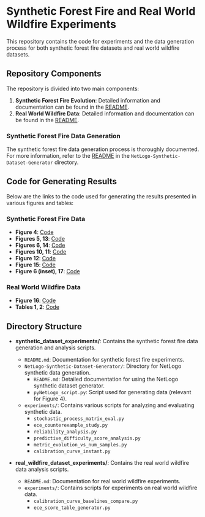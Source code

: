 # Synthetic Forest Fire and Real World Wildfire Experiments

This repository contains the code for experiments and the data generation process for both synthetic forest fire datasets and real world wildfire datasets.

## Repository Components

The repository is divided into two main components:

1. **Synthetic Forest Fire Evolution**: Detailed information and documentation can be found in the [README](synthetic_dataset_experiments/README.md).
2. **Real World Wildfire Data**: Detailed information and documentation can be found in the [README](real_wildfire_dataset_experiments/README.md).

### Synthetic Forest Fire Data Generation

The synthetic forest fire data generation process is thoroughly documented. For more information, refer to the [README](synthetic_dataset_experiments/NetLogo-Synthetic-Dataset-Generator/README.md) in the `NetLogo-Synthetic-Dataset-Generator` directory.

## Code for Generating Results

Below are the links to the code used for generating the results presented in various figures and tables:

### Synthetic Forest Fire Data

- **Figure 4**: [Code](synthetic_dataset_experiments/NetLogo-Synthetic-Dataset-Generator/pyNetLogo_script.py)
- **Figures 5, 13**: [Code](synthetic_dataset_experiments/experiments/stochastic_process_matrix_eval.py)
- **Figures 6, 14**: [Code](synthetic_dataset_experiments/experiments/ece_counterexample_study.py)
- **Figures 10, 11**: [Code](synthetic_dataset_experiments/experiments/reliability_analysis.py)
- **Figure 12**: [Code](synthetic_dataset_experiments/experiments/predictive_difficulty_score_analysis.py)
- **Figure 15**: [Code](synthetic_dataset_experiments/experiments/metric_evolution_vs_num_samples.py)
- **Figure 6 (inset), 17**: [Code](synthetic_dataset_experiments/experiments/calibration_curve_instant.py)

### Real World Wildfire Data

- **Figure 16**: [Code](real_wildfire_dataset_experiments/experiments/calibration_curve_baselines_compare.py)
- **Tables 1, 2**: [Code](real_wildfire_dataset_experiments/experiments/ece_score_table_generator.py)

## Directory Structure

- **synthetic_dataset_experiments/**: Contains the synthetic forest fire data generation and analysis scripts.
  - `README.md`: Documentation for synthetic forest fire experiments.
  - `NetLogo-Synthetic-Dataset-Generator/`: Directory for NetLogo synthetic data generation.
    - `README.md`: Detailed documentation for using the NetLogo synthetic dataset generator.
    - `pyNetLogo_script.py`: Script used for generating data (relevant for Figure 4).
  - `experiments/`: Contains various scripts for analyzing and evaluating synthetic data.
    - `stochastic_process_matrix_eval.py`
    - `ece_counterexample_study.py`
    - `reliability_analysis.py`
    - `predictive_difficulty_score_analysis.py`
    - `metric_evolution_vs_num_samples.py`
    - `calibration_curve_instant.py`

- **real_wildfire_dataset_experiments/**: Contains the real world wildfire data analysis scripts.
  - `README.md`: Documentation for real world wildfire experiments.
  - `experiments/`: Contains scripts for experiments on real world wildfire data.
    - `calibration_curve_baselines_compare.py`
    - `ece_score_table_generator.py`
